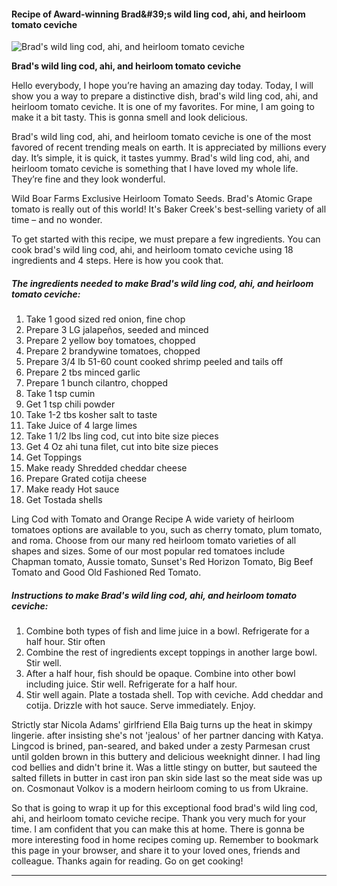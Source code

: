             

#### Recipe of Award-winning Brad&amp;#39;s wild ling cod, ahi, and heirloom tomato ceviche

![Brad's wild ling cod, ahi, and heirloom tomato ceviche](https://img-global.cpcdn.com/recipes/6e5711578f68f593/751x532cq70/brads-wild-ling-cod-ahi-and-heirloom-tomato-ceviche-recipe-main-photo.jpg)

**Brad's wild ling cod, ahi, and heirloom tomato ceviche**

Hello everybody, I hope you’re having an amazing day today. Today, I will show you a way to prepare a distinctive dish, brad's wild ling cod, ahi, and heirloom tomato ceviche. It is one of my favorites. For mine, I am going to make it a bit tasty. This is gonna smell and look delicious.

Brad's wild ling cod, ahi, and heirloom tomato ceviche is one of the most favored of recent trending meals on earth. It is appreciated by millions every day. It’s simple, it is quick, it tastes yummy. Brad's wild ling cod, ahi, and heirloom tomato ceviche is something that I have loved my whole life. They’re fine and they look wonderful.

Wild Boar Farms Exclusive Heirloom Tomato Seeds. Brad's Atomic Grape tomato is really out of this world! It's Baker Creek's best-selling variety of all time – and no wonder.

To get started with this recipe, we must prepare a few ingredients. You can cook brad's wild ling cod, ahi, and heirloom tomato ceviche using 18 ingredients and 4 steps. Here is how you cook that.

##### The ingredients needed to make Brad's wild ling cod, ahi, and heirloom tomato ceviche:

1.  Take 1 good sized red onion, fine chop
2.  Prepare 3 LG jalapeños, seeded and minced
3.  Prepare 2 yellow boy tomatoes, chopped
4.  Prepare 2 brandywine tomatoes, chopped
5.  Prepare 3/4 lb 51-60 count cooked shrimp peeled and tails off
6.  Prepare 2 tbs minced garlic
7.  Prepare 1 bunch cilantro, chopped
8.  Take 1 tsp cumin
9.  Get 1 tsp chili powder
10.  Take 1-2 tbs kosher salt to taste
11.  Take Juice of 4 large limes
12.  Take 1 1/2 lbs ling cod, cut into bite size pieces
13.  Get 4 Oz ahi tuna filet, cut into bite size pieces
14.  Get Toppings
15.  Make ready Shredded cheddar cheese
16.  Prepare Grated cotija cheese
17.  Make ready Hot sauce
18.  Get Tostada shells

Ling Cod with Tomato and Orange Recipe A wide variety of heirloom tomatoes options are available to you, such as cherry tomato, plum tomato, and roma. Choose from our many red heirloom tomato varieties of all shapes and sizes. Some of our most popular red tomatoes include Chapman tomato, Aussie tomato, Sunset's Red Horizon Tomato, Big Beef Tomato and Good Old Fashioned Red Tomato.

##### Instructions to make Brad's wild ling cod, ahi, and heirloom tomato ceviche:

1.  Combine both types of fish and lime juice in a bowl. Refrigerate for a half hour. Stir often
2.  Combine the rest of ingredients except toppings in another large bowl. Stir well.
3.  After a half hour, fish should be opaque. Combine into other bowl including juice. Stir well. Refrigerate for a half hour.
4.  Stir well again. Plate a tostada shell. Top with ceviche. Add cheddar and cotija. Drizzle with hot sauce. Serve immediately. Enjoy.

Strictly star Nicola Adams' girlfriend Ella Baig turns up the heat in skimpy lingerie. after insisting she's not 'jealous' of her partner dancing with Katya. Lingcod is brined, pan-seared, and baked under a zesty Parmesan crust until golden brown in this buttery and delicious weeknight dinner. I had ling cod bellies and didn't brine it. Was a little stingy on butter, but sauteed the salted fillets in butter in cast iron pan skin side last so the meat side was up on. Cosmonaut Volkov is a modern heirloom coming to us from Ukraine.

So that is going to wrap it up for this exceptional food brad's wild ling cod, ahi, and heirloom tomato ceviche recipe. Thank you very much for your time. I am confident that you can make this at home. There is gonna be more interesting food in home recipes coming up. Remember to bookmark this page in your browser, and share it to your loved ones, friends and colleague. Thanks again for reading. Go on get cooking!

* * *